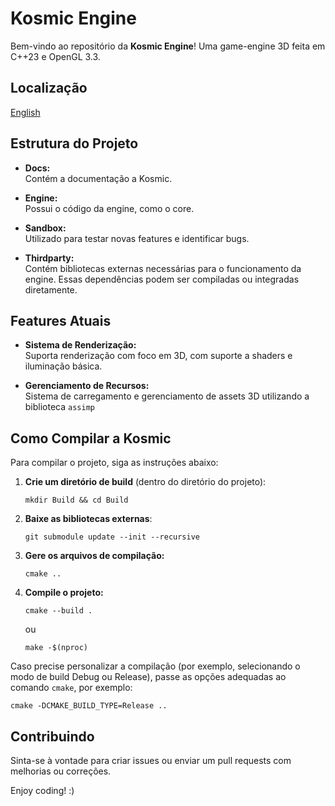 # Kosmic Engine

Bem-vindo ao repositório da **Kosmic Engine**! Uma game-engine 3D feita em C++23 e OpenGL 3.3.

## Localização
[English](../../README.md)

## Estrutura do Projeto

- **Docs:**  
    Contém a documentação a Kosmic.

- **Engine:**  
    Possui o código da engine, como o core.

- **Sandbox:**  
    Utilizado para testar novas features e identificar bugs.

- **Thirdparty:**  
    Contém bibliotecas externas necessárias para o funcionamento da engine. Essas dependências podem ser compiladas ou integradas diretamente.

## Features Atuais

- **Sistema de Renderização:**  
    Suporta renderização com foco em 3D, com suporte a shaders e iluminação básica.

- **Gerenciamento de Recursos:**  
    Sistema de carregamento e gerenciamento de assets 3D utilizando a biblioteca `assimp`

## Como Compilar a Kosmic

Para compilar o projeto, siga as instruções abaixo:

1. **Crie um diretório de build** (dentro do diretório do projeto):

     ```
     mkdir Build && cd Build
     ```

2. **Baixe as bibliotecas externas**:

     ```
     git submodule update --init --recursive
     ```

3. **Gere os arquivos de compilação:**

     ```
     cmake ..
     ```

4. **Compile o projeto:**

     ```
     cmake --build .
     ```

     ou

     ```
     make -$(nproc)
     ```

Caso precise personalizar a compilação (por exemplo, selecionando o modo de build Debug ou Release), passe as opções adequadas ao comando `cmake`, por exemplo:

```
cmake -DCMAKE_BUILD_TYPE=Release ..
```

## Contribuindo

Sinta-se à vontade para criar issues ou enviar um pull requests com melhorias ou correções.  

Enjoy coding! :)
